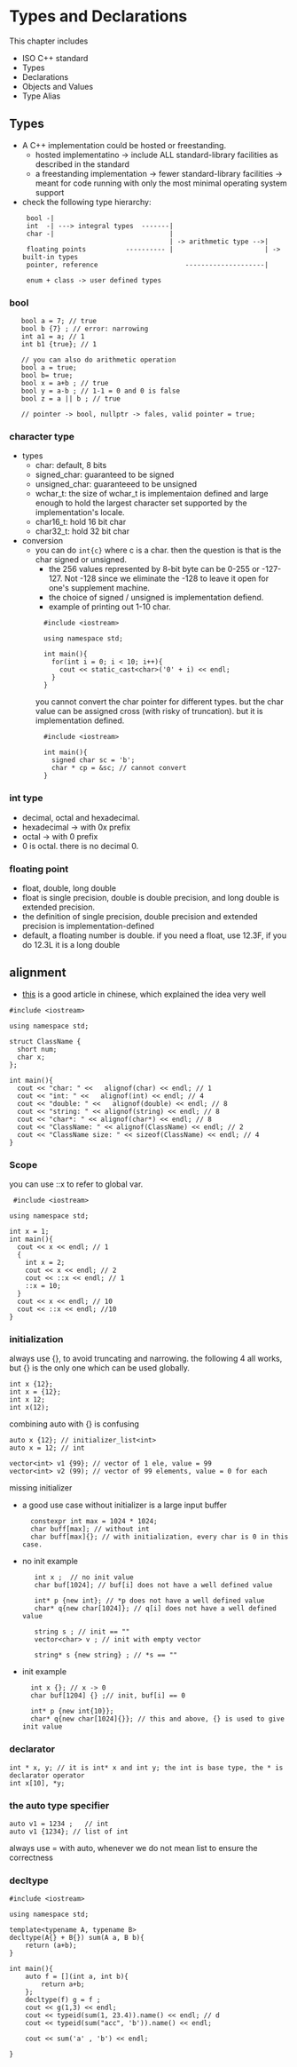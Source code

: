 # Types and Declarations 

This chapter includes 
* ISO C++ standard 
* Types
* Declarations
* Objects and Values
* Type Alias

## Types
* A C++ implementation could be hosted or freestanding.
  * hosted implementatino -> include ALL standard-library facilities as described in the standard
  * a freestanding implementation -> fewer standard-library facilities -> meant for code running with only the most minimal operating system support
* check the following type hierarchy:
  ```
   bool -|
   int  -| ---> integral types  -------|
   char -|                             |
                                       | -> arithmetic type -->|
   floating points          ---------- |                       | -> built-in types
   pointer, reference                      --------------------|
   
   enum + class -> user defined types
  ```
### bool
```
   bool a = 7; // true
   bool b {7} ; // error: narrowing
   int a1 = a; // 1
   int b1 {true}; // 1
   
   // you can also do arithmetic operation
   bool a = true;
   bool b= true;
   bool x = a+b ; // true
   bool y = a-b ; // 1-1 = 0 and 0 is false
   bool z = a || b ; // true 
   
   // pointer -> bool, nullptr -> fales, valid pointer = true;
```

### character type
* types
  * char: default, 8 bits
  * signed_char: guaranteed to be signed
  * unsigned_char: guaranteeed to be unsigned
  * wchar_t: the size of wchar_t is implementaion defined and large enough to hold the largest character set supported by the implementation's locale. 
  * char16_t: hold 16 bit char
  * char32_t: hold 32 bit char
* conversion
  * you can do `int{c}` where c is a char. then the question is that is the char signed or unsigned. 
    * the 256 values represented by 8-bit byte can be 0-255 or -127-127. Not -128 since we eliminate the -128 to leave it open for one's supplement machine. 
    * the choice of signed / unsigned is implementation defiend. 
    * example of printing out 1-10 char.
    ```
      #include <iostream>

      using namespace std;

      int main(){
        for(int i = 0; i < 10; i++){
          cout << static_cast<char>('0' + i) << endl;
        }
      }
    ``` 
    you cannot convert the char pointer for different types. but the char value can be assigned cross (with risky of truncation).
    but it is implementation defined. 
    ```
      #include <iostream> 

      int main(){
        signed char sc = 'b';
        char * cp = &sc; // cannot convert
      }
    ```
    
### int type
* decimal, octal and hexadecimal.
* hexadecimal -> with 0x prefix
* octal -> with 0 prefix 
* 0 is octal. there is no decimal 0. 

### floating point
* float, double, long double 
* float is single precision, double is double precision, and long double is extended precision. 
* the definition of single precision, double precision and extended precision is implementation-defined
* default, a floating number is double. if you need a float, use 12.3F, if you do 12.3L it is a long double

## alignment
* [this](https://lecoding.com/post/2016/about-cpp-alignment/) is a good article in chinese, which explained the idea very well
 ```
 #include <iostream> 

 using namespace std;

 struct ClassName {
   short num;
   char x;
 };

 int main(){
   cout << "char: " <<   alignof(char) << endl; // 1
   cout << "int: " <<   alignof(int) << endl; // 4
   cout << "double: " <<   alignof(double) << endl; // 8
   cout << "string: " << alignof(string) << endl; // 8
   cout << "char*: " << alignof(char*) << endl; // 8
   cout << "ClassName: " << alignof(ClassName) << endl; // 2
   cout << "ClassName size: " << sizeof(ClassName) << endl; // 4
 }
 ```
### Scope
you can use ::x to refer to global var. 
```
 #include <iostream>

using namespace std;

int x = 1;
int main(){
  cout << x << endl; // 1
  {
    int x = 2;
    cout << x << endl; // 2
    cout << ::x << endl; // 1
    ::x = 10; 
  }
  cout << x << endl; // 10
  cout << ::x << endl; //10
}
```
### initialization
always use {}, to avoid truncating and narrowing. the following 4 all works, but {} is the only one which can be used globally.
```
int x {12};
int x = {12};
int x 12;
int x(12); 
```
combining auto with {} is confusing 
```
auto x {12}; // initializer_list<int>
auto x = 12; // int
```
```
vector<int> v1 {99}; // vector of 1 ele, value = 99
vector<int> v2 (99); // vector of 99 elements, value = 0 for each
```
missing initializer
* a good use case without initializer is a large input buffer
  ```
    constexpr int max = 1024 * 1024;
    char buff[max]; // without int 
    char buff[max]{}; // with initialization, every char is 0 in this case.
  ```
* no init example 
  ```
     int x ;  // no init value
     char buf[1024]; // buf[i] does not have a well defined value
     
     int* p {new int}; // *p does not have a well defined value
     char* q{new char[1024]}; // q[i] does not have a well defined value
     
     string s ; // init == ""
     vector<char> v ; // init with empty vector 
     
     string* s {new string} ; // *s == ""
  ```
* init example
  ```
    int x {}; // x -> 0
    char buf[1204] {} ;// init, buf[i] == 0
    
    int* p {new int{10}};
    char* q{new char[1024]{}}; // this and above, {} is used to give init value
  ```
### declarator
```
int * x, y; // it is int* x and int y; the int is base type, the * is declarator operator
int x[10], *y;
```
### the auto type specifier
```
auto v1 = 1234 ;   // int 
auto v1 {1234}; // list of int
```
always use = with auto, whenever we do not mean list to ensure the correctness

### decltype
```
#include <iostream>

using namespace std;

template<typename A, typename B>
decltype(A{} + B{}) sum(A a, B b){
    return (a+b);
}

int main(){
    auto f = [](int a, int b){
        return a+b;
    };
    decltype(f) g = f ;
    cout << g(1,3) << endl;
    cout << typeid(sum(1, 23.4)).name() << endl; // d
    cout << typeid(sum("acc", 'b')).name() << endl;

    cout << sum('a' , 'b') << endl;

}
```
